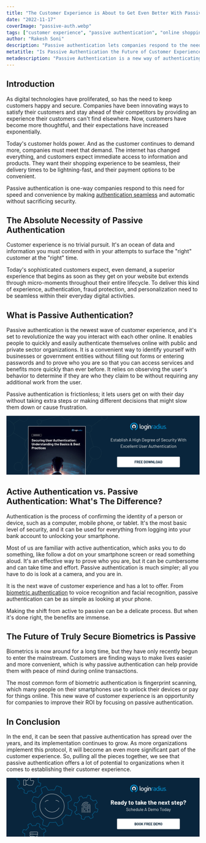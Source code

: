 ```yaml
---
title: "The Customer Experience is About to Get Even Better With Passive Authentication"
date: "2022-11-17"
coverImage: "passive-auth.webp"
tags: ["customer experience", "passive authentication", "online shopping"]
author: "Rakesh Soni"
description: "Passive authentication lets companies respond to the need for speed and convenience by making authentication seamless and automatic, thus avoiding security risks. Making the shift from active to passive can be a delicate process. But when it's done right, the benefits are immense."
metatitle: "Is Passive Authentication the Future of Customer Experience?"
metadescription: "Passive Authentication is a new way of authenticating users that will change the way customers interact with each other online."
---
```


## Introduction

As digital technologies have proliferated, so has the need to keep customers happy and secure. Companies have been innovating ways to satisfy their customers and stay ahead of their competitors by providing an experience their customers can't find elsewhere. Now, customers have become more thoughtful, and their expectations have increased exponentially. 

Today's customer holds power. And as the customer continues to demand more, companies must meet that demand. The internet has changed everything, and customers expect immediate access to information and products. They want their shopping experience to be seamless, their delivery times to be lightning-fast, and their payment options to be convenient. 

Passive authentication is one-way companies respond to this need for speed and convenience by making [authentication seamless](https://www.loginradius.com/authentication/) and automatic without sacrificing security.


## The Absolute Necessity of Passive Authentication

Customer experience is no trivial pursuit. It's an ocean of data and information you must contend with in your attempts to surface the "right" customer at the "right" time. 

Today's sophisticated customers expect, even demand, a superior experience that begins as soon as they get on your website but extends through micro-moments throughout their entire lifecycle. To deliver this kind of experience, authentication, fraud protection, and personalization need to be seamless within their everyday digital activities.

## What is Passive Authentication?

Passive authentication is the newest wave of customer experience, and it's set to revolutionize the way you interact with each other online. It enables people to quickly and easily authenticate themselves online with public and private sector organizations. It is a convenient way to identify yourself with businesses or government entities without filling out forms or entering passwords and to prove who you are so that you can access services and benefits more quickly than ever before. It relies on observing the user's behavior to determine if they are who they claim to be without requiring any additional work from the user.

Passive authentication is frictionless; it lets users get on with their day without taking extra steps or making different decisions that might slow them down or cause frustration.

[![WP-user-authentication](WP-user-authentication.webp)](https://www.loginradius.com/resource/securing-user-authentication-understanding-the-basics-best-practices/)


## Active Authentication vs. Passive Authentication: What's The Difference?

Authentication is the process of confirming the identity of a person or device, such as a computer, mobile phone, or tablet. It's the most basic level of security, and it can be used for everything from logging into your bank account to unlocking your smartphone. 

Most of us are familiar with active authentication, which asks you to do something, like follow a dot on your smartphone screen or read something aloud. It's an effective way to prove who you are, but it can be cumbersome and can take time and effort. Passive authentication is much simpler; all you have to do is look at a camera, and you are in. 

It is the next wave of customer experience and has a lot to offer. From [biometric authentication](https://blog.loginradius.com/identity/what-is-mob-biometric-authentication/) to voice recognition and facial recognition, passive authentication can be as simple as looking at your phone.

Making the shift from active to passive can be a delicate process. But when it's done right, the benefits are immense.


## The Future of Truly Secure Biometrics is Passive

Biometrics is now around for a long time, but they have only recently begun to enter the mainstream. Customers are finding ways to make lives easier and more convenient, which is why passive authentication can help provide them with peace of mind during online transactions. 

The most common form of biometric authentication is fingerprint scanning, which many people on their smartphones use to unlock their devices or pay for things online. This new wave of customer experience is an opportunity for companies to improve their ROI by focusing on passive authentication.


## In Conclusion

In the end, it can be seen that passive authentication has spread over the years, and its implementation continues to grow. As more organizations implement this protocol, it will become an even more significant part of the customer experience. So, pulling all the pieces together, we see that passive authentication offers a lot of potential to organizations when it comes to establishing their customer experience. 



[![book-a-demo-loginradius](../../assets/book-a-demo-loginradius.webp)](https://www.loginradius.com/contact-us?utm_source=blog&utm_medium=web&utm_campaign=passive-authentication-cx-future)
